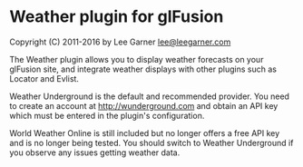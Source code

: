 # Weather plugin for glFusion
Copyright (C) 2011-2016 by Lee Garner  lee@leegarner.com

The Weather plugin allows you to display weather forecasts on your
glFusion site, and integrate weather displays with other plugins such
as Locator and Evlist.

Weather Underground is the default and recommended provider.
You need to create an account at http://wunderground.com and obtain
an API key which must be entered in the plugin's configuration.

World Weather Online is still included but no longer offers a free API
key and is no longer being tested. You should switch to Weather
Underground if you observe any issues getting weather data.

